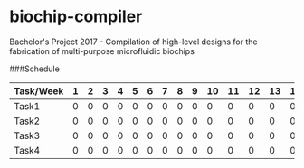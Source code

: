 # biochip-compiler
Bachelor's Project 2017 - Compilation of high-level designs for the fabrication of multi-purpose microfluidic biochips

###Schedule

| Task/Week | 1   | 2   | 3   | 4   | 5   | 6   | 7   | 8   | 9   | 10  | 11  | 12  | 13  | 14  | 15  | 16  | 17  | 18  |
| ---       | --- | --- | --- | --- | --- | --- | --- | --- | --- | --- | --- | --- | --- | --- | --- | --- | --- | --- |
| Task1     | 0   | 0   | 0   | 0   | 0   | 0   | 0   | 0   | 0   | 0   | 0   | 0   | 0   | 0   |   0 |   0 |   0 |   0 |
| Task2     | 0   | 0   | 0   | 0   | 0   | 0   | 0   | 0   | 0   | 0   | 0   | 0   | 0   | 0   |   0 |   0 |   0 |   0 |
| Task3     | 0   | 0   | 0   | 0   | 0   | 0   | 0   | 0   | 0   | 0   | 0   | 0   | 0   | 0   |   0 |   0 |   0 |   0 |
| Task4     | 0   | 0   | 0   | 0   | 0   | 0   | 0   | 0   | 0   | 0   | 0   | 0   | 0   | 0   |   0 |   0 |   0 |   0 |

